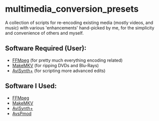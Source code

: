 # multimedia_conversion_presets
A collection of scripts for re-encoding existing media (mostly videos, and music) with various 'enhancements' hand-picked by me, for the simplicity and convenience of others and myself.

## Software Required (User):
- [FFMpeg](https://github.com/BtbN/FFmpeg-Builds/releases) (for pretty much everything encoding related)
- [MakeMKV](https://www.makemkv.com/download/) (for ripping DVDs and Blu-Rays)
- [AviSynth+](https://github.com/AviSynth/AviSynthPlus/releases/) (for scripting more advanced edits)

## Software I Used:

- [FFMpeg](https://github.com/BtbN/FFmpeg-Builds/releases)
- [MakeMKV](https://www.makemkv.com/download/)
- [AviSynth+](https://github.com/AviSynth/AviSynthPlus/releases/)
- [AvsPmod](https://github.com/gispos/AvsPmod/releases)
